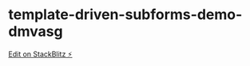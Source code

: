 # template-driven-subforms-demo-dmvasg

[Edit on StackBlitz ⚡️](https://stackblitz.com/edit/template-driven-subforms-demo-dmvasg)